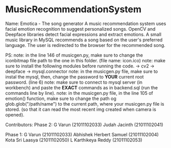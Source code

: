 # MusicRecommendationSystem

Name: Emotica - The song generator
A music recommendation system uses facial emotion recognition to suggest personalized songs. OpenCV and Deepface libraries detect facial expressions and extract emotions. A small music library in MySQL recommends a song based on the user's preferred language. The user is redirected to the browser for the recommended song.

PS:
note: in the line 146 of musicgen.py, make sure to change the iconbitmap file path to the one in this folder. (file name: icon.ico)
note: make sure to install the following modules before running the code.
-> cv2
-> deepface
-> mysql.connector
note: in the musicgen.py file, make sure to instal the mysql, then, change the password to **YOUR** current root password. (line 6)
note: make sure to connect to mysql server (in workbench) and paste the **EXACT** commands as in backend.sql (run the commands line by line).
note: in the musicgen.py file, in the line 105 of emotion() function, make sure to change the path og glob.glob("/path/name") to the current path, where your musicgen.py file is stored. (so that it can read the most recent img created when camera is opened).

Contributors:
Phase 2:
G Varun (21011102033)
Judah Jacinth (21011102041)

Phase 1:
G Varun (21011102033)
Abhishek Herbert Samuel (21011102004)
Kota Sri Laasya (21011102050)
L Karthikeya Reddy (21011102053)

